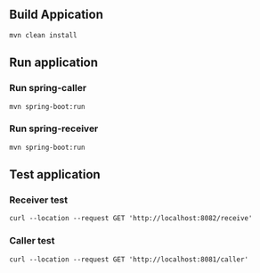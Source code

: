 ## Build Appication
    mvn clean install
## Run application

### Run spring-caller
    mvn spring-boot:run
### Run spring-receiver
    mvn spring-boot:run

## Test application

### Receiver test
    curl --location --request GET 'http://localhost:8082/receive'

### Caller test
    curl --location --request GET 'http://localhost:8081/caller'